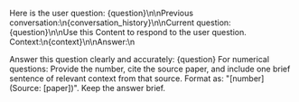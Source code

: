 Here is the user question: {question}\n\nPrevious conversation:\n{conversation_history}\n\nCurrent question: {question}\n\nUse this Content to respond to the user question. Context:\n{context}\n\nAnswer:\n

Answer this question clearly and accurately: {question}
For numerical questions: Provide the number, cite the source paper, and include one brief sentence of relevant context from that source. Format as: "[number] (Source: [paper])". Keep the answer brief.

